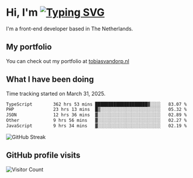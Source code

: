 # Hi, I'm [![Typing SVG](https://readme-typing-svg.demolab.com?font=Fira+Code&pause=1000&width=435&lines=tobiasvdorp)](https://git.io/typing-svg)

I'm a front-end developer based in The Netherlands.

## My portfolio

You can check out my portfolio at [tobiasvandorp.nl](https://www.tobiasvandorp.nl/)

## What I have been doing

Time tracking started on March 31, 2025.

<!--START_SECTION:waka-->

```txt
TypeScript        362 hrs 53 mins ████████████████████▓░░░░   83.07 %
PHP               23 hrs 13 mins  █▒░░░░░░░░░░░░░░░░░░░░░░░   05.32 %
JSON              12 hrs 36 mins  ▓░░░░░░░░░░░░░░░░░░░░░░░░   02.89 %
Other             9 hrs 56 mins   ▓░░░░░░░░░░░░░░░░░░░░░░░░   02.27 %
JavaScript        9 hrs 34 mins   ▓░░░░░░░░░░░░░░░░░░░░░░░░   02.19 %
```

<!--END_SECTION:waka-->

![GitHub Streak](https://streak-stats.demolab.com?user=tobiasvdorp&theme=dark&hide_border=true&mode=weekly&background=36%2C6400A6%2C000000)

## GitHub profile visits

![Visitor Count](https://profile-counter.glitch.me/tobiasvdorp/count.svg)
